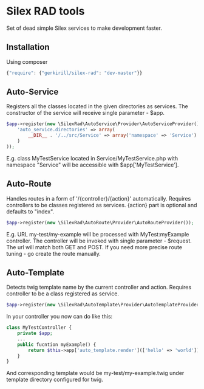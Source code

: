 Silex RAD tools
===============

Set of dead simple Silex services to make development faster.

Installation
------------

Using composer

```js
{"require": {"gerkirill/silex-rad": "dev-master"}}
```

Auto-Service
------------

Registers all the classes located in the given directories as services. The constructor of the service will receive single parameter - $app.

```php
$app->register(new \SilexRad\AutoService\Provider\AutoServiceProvider(), array(
    'auto_service.directories' => array(
        __DIR__ . '/../src/Service' => array('namespace' => 'Service')
    )
));
```

E.g. class MyTestService located in Service/MyTestService.php with namespace "Service" will be accessible with $app['MyTestService'].

Auto-Route
----------

Handles routes in a form of '/{controller}/{action}' automatically. Requires controllers to be classes registered as services. {action} part is optional and defaults to "index".

```php
$app->register(new \SilexRad\AutoRoute\Provider\AutoRouteProvider());
```

E.g. URL my-test/my-example will be processed with MyTest:myExample controller. The controller will be invoked with single parameter - $request. The url will match both GET and POST. If you need more precise route tuning - go create the route manually.

Auto-Template
-------------

Detects twig template name by the current controller and action. Requires controller to be a class registered as service.

```php
$app->register(new \SilexRad\AutoTemplate\Provider\AutoTemplateProvider());
```

In your controller you now can do like this:

```php
class MyTestController {
    private $app;
    ...
    public fucntion myExample() {
        return $this->app['auto_template.render'](['hello' => 'world']);
    }    
}
```

And corresponding template would be my-test/my-example.twig under template directory configured for twig.